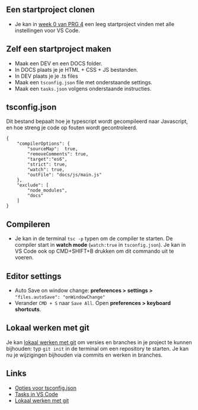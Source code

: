 ## Een startproject clonen

- Je kan in [week 0 van PRG 4](https://github.com/HR-CMGT/PRG04-Week0) een leeg startproject vinden met alle instellingen voor VS Code.

## Zelf een startproject maken 

- Maak een DEV en een DOCS folder.
- In DOCS plaats je je HTML + CSS + JS bestanden.
- In DEV plaats je je .ts files
- Maak een `tsconfig.json` file met onderstaande settings.
- Maak een `tasks.json` volgens onderstaande instructies.

## tsconfig.json

Dit bestand bepaalt hoe je typescript wordt gecompileerd naar Javascript, en hoe streng je code op fouten wordt gecontroleerd. 

```
{
    "compilerOptions": {
        "sourceMap":  true,
        "removeComments": true,
        "target":"es6",
        "strict": true,
        "watch": true,
        "outFile": "docs/js/main.js"
    },
    "exclude": [
        "node_modules",
        "docs"
    ]
}

```

## Compileren

- Je kan in de terminal `tsc -p` typen om de compiler te starten. De compiler start in **watch mode** (`watch:true` in `tsconfig.json`). Je kan in VS Code ook op CMD+SHIFT+B drukken om dit commando uit te voeren. 

## Editor settings

- Auto Save on window change: **preferences > settings >** `"files.autoSave": "onWindowChange"` 
- Verander `CMD + S` naar `Save All`. Open **preferences > keyboard shortcuts**.

## Lokaal werken met git

Je kan [lokaal werken met git](git.md) om versies en branches in je project te kunnen bijhouden: typ `git init` in de terminal om een repository te starten. Je kan nu je wijzigingen bijhouden via commits en werken in branches.

## Links

- [Opties voor tsconfig.json](https://www.typescriptlang.org/docs/handbook/compiler-options.html)
- [Tasks in VS Code](https://code.visualstudio.com/docs/editor/tasks)
- [Lokaal werken met git](git.md) 